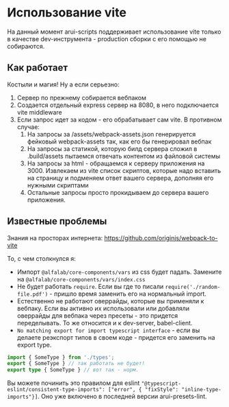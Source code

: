 Использование vite
===

На данный момент arui-scripts поддерживает использование vite только в качестве dev-инструмента - production сборки
с его помощью не собираются.

## Как работает
Костыли и магия!
Ну а если серьезно:
1. Сервер по прежнему собирается вебпаком
2. Создается отдельный express сервер на 8080, в него подключается vite middleware
3. Если запрос идет за кодом - его обрабатывает сам vite. В противном случае:
   1. На запросы за /assets/webpack-assets.json генерируется фейковый webpack-assets так, как его бы генерировал вебпак
   2. На запросы за статикой, которую билд сервера сложил в .build/assets пытаемся отвечать контентом из файловой системы
   3. На запросы за html - обращаемся к серверу приложения на 3000. Извлекаем из vite список скриптов, которые надо вставить на страницу
   и подменяем ответ вашего сервера, дополняя его нужными скриптами
   4. Остальные запросы просто прокидываем до сервера вашего приложения.

## Известные проблемы

Знания на просторах интернета: https://github.com/originjs/webpack-to-vite

То, с чем столкнулся я:

- Импорт `@alfalab/core-components/vars` из css будет падать. Замените на `@alfalab/core-components/vars/index.css`
- Не будет работать `require`. Если вы где то писали `require('./random-file.pdf')` - пришло время заменить его на нормальный import.
- Естественно не работают оверрайды, которые вы применяли к вебпаку. Если вы активно их использовали или добавляли оверрайды для вебпака
через пресеты - это придется переделывать. То же относится и к dev-server, babel-client.
- `No matching export for import typescript interface` - если вы делаете реэкспорт типов в своем коде - придется его заменить на export type.
```ts
import { SomeType } from './types';
export { SomeType } // так работать не будет!
export type { SomeType } // вот так - норм.
```
Вы можете починить это правилом для eslint `"@typescript-eslint/consistent-type-imports": ["error", { "fixStyle": "inline-type-imports"}]`.
Оно уже включено в последней версии arui-presets-lint.
